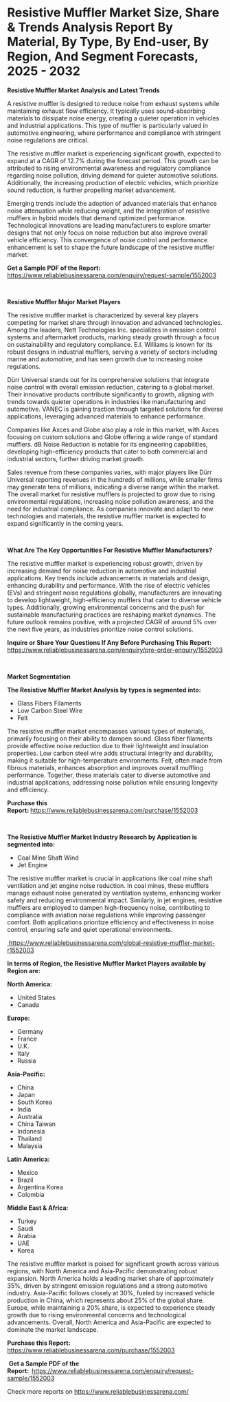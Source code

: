<p><h1>Resistive Muffler Market Size, Share & Trends Analysis Report By Material, By Type, By End-user, By Region, And Segment Forecasts, 2025 - 2032</h1></p><p><strong>Resistive Muffler Market Analysis and Latest Trends</strong></p>
<p><p>A resistive muffler is designed to reduce noise from exhaust systems while maintaining exhaust flow efficiency. It typically uses sound-absorbing materials to dissipate noise energy, creating a quieter operation in vehicles and industrial applications. This type of muffler is particularly valued in automotive engineering, where performance and compliance with stringent noise regulations are critical.</p><p>The resistive muffler market is experiencing significant growth, expected to expand at a CAGR of 12.7% during the forecast period. This growth can be attributed to rising environmental awareness and regulatory compliance regarding noise pollution, driving demand for quieter automotive solutions. Additionally, the increasing production of electric vehicles, which prioritize sound reduction, is further propelling market advancement.</p><p>Emerging trends include the adoption of advanced materials that enhance noise attenuation while reducing weight, and the integration of resistive mufflers in hybrid models that demand optimized performance. Technological innovations are leading manufacturers to explore smarter designs that not only focus on noise reduction but also improve overall vehicle efficiency. This convergence of noise control and performance enhancement is set to shape the future landscape of the resistive muffler market.</p></p>
<p><strong>Get a Sample PDF of the Report:&nbsp;</strong> <a href="https://www.reliablebusinessarena.com/enquiry/request-sample/1552003?utm_campaign=3212&utm_medium=2&utm_source=Github&utm_content=ia&utm_term=11042025&utm_id=resistive-muffler">https://www.reliablebusinessarena.com/enquiry/request-sample/1552003</a></p>
<p>&nbsp;</p>
<p><strong>Resistive Muffler Major Market Players</strong></p>
<p><p>The resistive muffler market is characterized by several key players competing for market share through innovation and advanced technologies. Among the leaders, Nett Technologies Inc. specializes in emission control systems and aftermarket products, marking steady growth through a focus on sustainability and regulatory compliance. E.I. Williams is known for its robust designs in industrial mufflers, serving a variety of sectors including marine and automotive, and has seen growth due to increasing noise regulations.</p><p>Dürr Universal stands out for its comprehensive solutions that integrate noise control with overall emission reduction, catering to a global market. Their innovative products contribute significantly to growth, aligning with trends towards quieter operations in industries like manufacturing and automotive. VANEC is gaining traction through targeted solutions for diverse applications, leveraging advanced materials to enhance performance.</p><p>Companies like Axces and Globe also play a role in this market, with Axces focusing on custom solutions and Globe offering a wide range of standard mufflers. dB Noise Reduction is notable for its engineering capabilities, developing high-efficiency products that cater to both commercial and industrial sectors, further driving market growth.</p><p>Sales revenue from these companies varies, with major players like Dürr Universal reporting revenues in the hundreds of millions, while smaller firms may generate tens of millions, indicating a diverse range within the market. The overall market for resistive mufflers is projected to grow due to rising environmental regulations, increasing noise pollution awareness, and the need for industrial compliance. As companies innovate and adapt to new technologies and materials, the resistive muffler market is expected to expand significantly in the coming years.</p></p>
<p>&nbsp;</p>
<p><strong>What Are The Key Opportunities For Resistive Muffler Manufacturers?</strong></p>
<p><p>The resistive muffler market is experiencing robust growth, driven by increasing demand for noise reduction in automotive and industrial applications. Key trends include advancements in materials and design, enhancing durability and performance. With the rise of electric vehicles (EVs) and stringent noise regulations globally, manufacturers are innovating to develop lightweight, high-efficiency mufflers that cater to diverse vehicle types. Additionally, growing environmental concerns and the push for sustainable manufacturing practices are reshaping market dynamics. The future outlook remains positive, with a projected CAGR of around 5% over the next five years, as industries prioritize noise control solutions.</p></p>
<p><strong>Inquire or Share Your Questions If Any Before Purchasing This Report:</strong> <a href="https://www.reliablebusinessarena.com/enquiry/pre-order-enquiry/1552003?utm_campaign=3212&utm_medium=2&utm_source=Github&utm_content=ia&utm_term=11042025&utm_id=resistive-muffler">https://www.reliablebusinessarena.com/enquiry/pre-order-enquiry/1552003</a></p>
<p>&nbsp;</p>
<p><strong>Market Segmentation</strong></p>
<p><strong>The Resistive Muffler Market Analysis by types is segmented into:</strong></p>
<p><ul><li>Glass Fibers Filaments</li><li>Low Carbon Steel Wire</li><li>Felt</li></ul></p>
<p><p>The resistive muffler market encompasses various types of materials, primarily focusing on their ability to dampen sound. Glass fiber filaments provide effective noise reduction due to their lightweight and insulation properties. Low carbon steel wire adds structural integrity and durability, making it suitable for high-temperature environments. Felt, often made from fibrous materials, enhances absorption and improves overall muffling performance. Together, these materials cater to diverse automotive and industrial applications, addressing noise pollution while ensuring longevity and efficiency.</p></p>
<p><strong>Purchase this Report:&nbsp;</strong><a href="https://www.reliablebusinessarena.com/purchase/1552003?utm_campaign=3212&utm_medium=2&utm_source=Github&utm_content=ia&utm_term=11042025&utm_id=resistive-muffler">https://www.reliablebusinessarena.com/purchase/1552003</a></p>
<p>&nbsp;</p>
<p><strong>The Resistive Muffler Market Industry Research by Application is segmented into:</strong></p>
<p><ul><li>Coal Mine Shaft Wind</li><li>Jet Engine</li></ul></p>
<p><p>The resistive muffler market is crucial in applications like coal mine shaft ventilation and jet engine noise reduction. In coal mines, these mufflers manage exhaust noise generated by ventilation systems, enhancing worker safety and reducing environmental impact. Similarly, in jet engines, resistive mufflers are employed to dampen high-frequency noise, contributing to compliance with aviation noise regulations while improving passenger comfort. Both applications prioritize efficiency and effectiveness in noise control, ensuring safe and quiet operational environments.</p></p>
<p><a href="https://www.reliablebusinessarena.com/global-resistive-muffler-market-r1552003?utm_campaign=3212&utm_medium=2&utm_source=Github&utm_content=ia&utm_term=11042025&utm_id=resistive-muffler">&nbsp;https://www.reliablebusinessarena.com/global-resistive-muffler-market-r1552003</a></p>
<p><strong>In terms of Region, the Resistive Muffler Market Players available by Region are:</strong></p>
<p>
    <p> <strong> North America: </strong>
        <ul>
            <li>United States</li>
            <li>Canada</li>
        </ul>
        </p> 
    <p> <strong> Europe: </strong>
        <ul>
            <li>Germany</li>
            <li>France</li>
            <li>U.K.</li>
            <li>Italy</li>
            <li>Russia</li>
        </ul>
        </p> 
    <p> <strong> Asia-Pacific: </strong>
        <ul>
            <li>China</li>
            <li>Japan</li>
            <li>South Korea</li>
            <li>India</li>
            <li>Australia</li>
            <li>China Taiwan</li>
            <li>Indonesia</li>
            <li>Thailand</li>
            <li>Malaysia</li>
        </ul>
        </p> 
    <p> <strong> Latin America: </strong>
        <ul>
            <li>Mexico</li>
            <li>Brazil</li>
            <li>Argentina Korea</li>
            <li>Colombia</li>
        </ul>
        </p> 
    <p> <strong> Middle East & Africa: </strong>
        <ul>
            <li>Turkey</li>
            <li>Saudi</li>
            <li>Arabia</li>
            <li>UAE</li>
            <li>Korea</li>
        </ul>
    </p>
    </p>
<p><p>The resistive muffler market is poised for significant growth across various regions, with North America and Asia-Pacific demonstrating robust expansion. North America holds a leading market share of approximately 35%, driven by stringent emission regulations and a strong automotive industry. Asia-Pacific follows closely at 30%, fueled by increased vehicle production in China, which represents about 25% of the global share. Europe, while maintaining a 20% share, is expected to experience steady growth due to rising environmental concerns and technological advancements. Overall, North America and Asia-Pacific are expected to dominate the market landscape.</p></p>
<p><strong>Purchase this Report: </strong><a href="https://www.reliablebusinessarena.com/purchase/1552003?utm_campaign=3212&utm_medium=2&utm_source=Github&utm_content=ia&utm_term=11042025&utm_id=resistive-muffler">https://www.reliablebusinessarena.com/purchase/1552003</a></p>
<p>&nbsp;<strong>Get a Sample PDF of the Report:&nbsp;&nbsp;</strong><a href="https://www.reliablebusinessarena.com/enquiry/request-sample/1552003?utm_campaign=3212&utm_medium=2&utm_source=Github&utm_content=ia&utm_term=11042025&utm_id=resistive-muffler">https://www.reliablebusinessarena.com/enquiry/request-sample/1552003</a></p>
<p><strong></strong></p>
<p>Check more reports on <a href="https://www.reliablebusinessarena.com/?utm_campaign=3212&utm_medium=2&utm_source=Github&utm_content=ia&utm_term=11042025&utm_id=resistive-muffler">https://www.reliablebusinessarena.com/</a></p>
